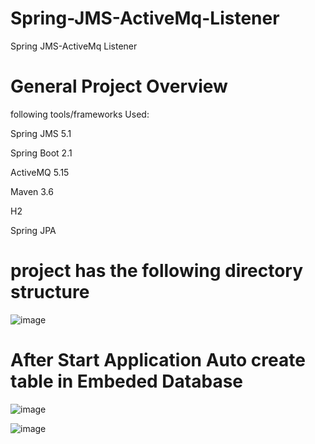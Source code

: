 # Spring-JMS-ActiveMq-Listener
Spring JMS-ActiveMq Listener

# General Project Overview
following tools/frameworks Used:  

Spring JMS 5.1

Spring Boot 2.1

ActiveMQ 5.15

Maven 3.6

H2

Spring JPA

# project has the following directory structure

![image](https://user-images.githubusercontent.com/55780025/65576133-eec40d80-dfa3-11e9-8ff9-44cdc4a13ecf.png)

# After Start Application Auto create table in Embeded Database

![image](https://user-images.githubusercontent.com/55780025/65576438-8590ca00-dfa4-11e9-8f7e-8be946873174.png)


![image](https://user-images.githubusercontent.com/55780025/65576516-b40ea500-dfa4-11e9-8ce1-f35ebf3b0828.png)


